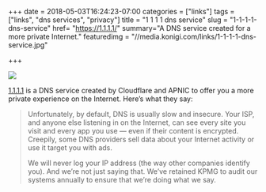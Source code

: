 +++
date = 2018-05-03T16:24:23-07:00
categories = ["links"]
tags = ["links", "dns services", "privacy"]
title = "1 1 1 1 dns service"
slug = "1-1-1-1-dns-service"
href= "https://1.1.1.1/"
summary="A DNS service created for a more private Internet."
featuredimg = "//media.konigi.com/links/1-1-1-1-dns-service.jpg"


+++

<img src="//media.konigi.com/links/1-1-1-1-dns-service.jpg" />

<a href="https://1.1.1.1/">1.1.1.1</a> is a DNS service created by Cloudflare and APNIC to offer you a more private experience on the Internet. Here’s what they say:</p>

<blockquote>Unfortunately, by default, DNS is usually slow and insecure. Your ISP, and anyone else listening in on the Internet, can see every site you visit and every app you use — even if their content is encrypted. Creepily, some DNS providers sell data about your Internet activity or use it target you with ads.

We will never log your IP address (the way other companies identify you). And we’re not just saying that. We’ve retained KPMG to audit our systems annually to ensure that we’re doing what we say.</blockquote>
